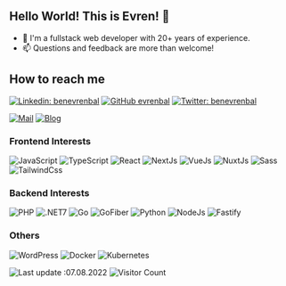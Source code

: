 ## Hello World! This is Evren! 👋

- 👋 I'm a fullstack web developer with 20+ years of experience.
- 📫 Questions and feedback are more than welcome!

## How to reach me
[![Linkedin: benevrenbal](https://img.shields.io/badge/-benevrenbal-0077B5?style=flat-rounded&logo=Linkedin&logoColor=white&link=https://www.linkedin.com/in/evrenbal)](https://www.linkedin.com/in/evrenbal/) [![GitHub evrenbal](https://img.shields.io/github/followers/evrenbal?label=follow&style=social)](http://github.com/evrenbal) [![Twitter: benevrenbal](https://img.shields.io/badge/-benevrenbal-1DA1F2?style=flat-rounded&logo=Twitter&logoColor=white&link=https://www.twitter.com/benevrenbal)](https://www.twitter.com/benevrenbal/)

[![Mail](https://img.shields.io/badge/-hello@evrenbal.com-white?style=flat-rounded&logoColor=white&link=mailto:hello@evrenbal.com)](mailto:hello@evrenbal.com)
[![Blog](https://img.shields.io/badge/-Blog%20-white?style=flat-rounded&link=https://www.evrenbal.com)](https://www.evrenbal.com/)

### Frontend Interests

![JavaScript](https://img.shields.io/badge/-JavaScript-black?style=flat-square&logo=javascript)
![TypeScript](https://img.shields.io/badge/-TypeScript-black?style=flat-square&logo=typescript)
![React](https://img.shields.io/badge/-React-black?style=flat-square&logo=react)
![NextJs](https://img.shields.io/badge/-Next.Js-black?style=flat-square&logo=Next.js)
![VueJs](https://img.shields.io/badge/-Vue.Js-black?style=flat-square&logo=Vue.js)
![NuxtJs](https://img.shields.io/badge/-Nuxt.Js-black?style=flat-square&logo=Nuxt.js)
![Sass](https://img.shields.io/badge/-Sass-black?style=flat-square&logo=sass&logoColor=f252a2)
![TailwindCss](https://img.shields.io/badge/-TailwindCSS-black?style=flat-square&logo=TailwindCSS)

### Backend Interests

![PHP](https://img.shields.io/badge/-PHP-black?style=flat-square&logo=php)
![.NET7](https://img.shields.io/badge/-.NET%207.0-black)
![Go](https://img.shields.io/badge/-Go-black?style=flat-square&logo=Go)
![GoFiber](https://img.shields.io/badge/-GoFiber-black?style=flat-square&logo=Go)
![Python](https://img.shields.io/badge/-Python-black?style=flat-square&logo=Python)
![NodeJs](https://img.shields.io/badge/-NodeJS-black?style=flat-square&logo=Node.js)
![Fastify](https://img.shields.io/badge/-Fastify-black?style=flat-qaure&logo=Fastify)

### Others
![WordPress](https://img.shields.io/badge/-WordPress-black?style=flat-square&logo=WordPress)
![Docker](https://img.shields.io/badge/-Docker-black?style=flat-square&logo=Docker)
![Kubernetes](https://img.shields.io/badge/-Kubernetes-black?style=flat-square&logo=Kubernetes)

![Last update :07.08.2022](https://img.shields.io/badge/Last%20Update-02.01.2021-informational) ![Visitor Count](https://komarev.com/ghpvc/?username=evrenbal&color=red)
